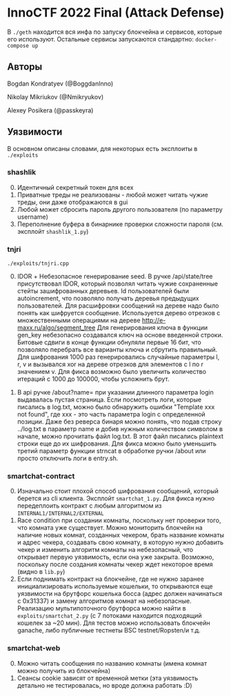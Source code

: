 # InnoCTF 2022 Final (Attack Defense)

В `./geth` находится вся инфа по запуску блокчейна и сервисов, которые его используют. Остальные сервисы запускаются стандартно: `docker-compose up`

## Авторы

Bogdan Kondratyev (@BoggdanInno)

Nikolay Mikriukov (@Nmikryukov)

Alexey Posikera (@passkeyra)

## Уязвимости

В основном описаны словами, для некоторых есть эксплоиты в `./exploits`

### shashlik

0) Идентичный секретный токен для всех 
1) Приватные треды не реализованы - любой может читать чужие треды, они даже отображаются в gui
2) Любой может сбросить пароль другого пользователя (по параметру username)
3) Переполнение буфера в бинарнике проверки сложности пароля (см. эксплойт `shashlik_1.py`)

### tnjri

`./exploits/tnjri.cpp`

0) IDOR + Небезопасное генерирование seed. В ручке /api/state/tree присутствовал IDOR, который позволял читать чужие сохраненные стейты зашифрованных деревьев.
Id пользователей были autoincrement, что позволяло получать деревья предыдущих пользователей.
Для расшифровки сообщений на дереве надо было понять как шифруется сообщение. Используется дерево отрезков с множественными операциями на дереве
http://e-maxx.ru/algo/segment_tree
Для генерирования ключа в функции gen_key небезопасно создавался ключ на основе введенной строки.
Битовые сдвиги в конце функции обнуляли первые 16 бит, что позволяло перебрать все варианты ключа и сбрутить правильный.
Для шифрования 1000 раз генерировались случайные параметры l, r, v и вызывался xor на дереве отрезков для элементов с l по r значением v.
Для фикса возможно было увеличить количество итераций с 1000 до 100000, чтобы усложнить брут.

1) В api ручке /about?name=<login> при указании длинного параметра login выдавалась пустая страница. Если посмотреть логи, которые писались в log.txt, можно было обнаружить ошибки "Template xxx not found", где xxx - это часть параметра login с определенной позиции.
Даже без реверса бинаря можно понять, что подав строку ../log.txt в параметр name и добив нужным количеством символом в начале, можно прочитать файл log.txt.
В этот файл писались plaintext строки еще до их шифрования.
Для фикса можно было уменьшить третий параметр функции strncat в обработке ручки /about или просто отключить логи в entry.sh.

### smartchat-contract

0) Изначально стоит плохой способ шифрования сообщений, который берется из cli клиента. Эксплойт `smartchat_1.py`. Для фикса нужно передеплоить контракт с любым алгоритмом из `INTERNAL1/INTERNAL2/EXTERNAL`
1) Race condition при создании комнаты, поскольку нет проверки того, что комната уже существует. Можно мониторить блокчейн на наличие новых комнат, созданных чекером, брать название комнаты и адрес чекера, создавать свою комнату, в которую нужно добавить чекер и изменить алгоритм комнаты на небезопасный, что открывает первую уязвимость, если она уже закрыта. Возможно, поскольку после создания комнаты чекер ждет некоторое время (видно в `lib.py`)
2) Если поднимать контракт на блокчейне, где не нужно заранее инициализировать используемые кошельки, то открываются еще уязвимости на брутфорс кошелька босса (адрес должен начинаться с 0x31337) и замену алгоритмов комнат на небезопасные. Реализацию мультипоточного брутфорса можно найти в `exploits/smartchat_2.py` (с 7 потоками находится подходящий кошелек за ~20 мин). Для тестов можно использовать блокчейн ganache, либо публичные тестнеты BSC testnet/Ropsten/и т.д.

### smartchat-web

0) Можно читать сообщения по названию комнаты (имена комнат можно получить из блокчейна)
1) Сеансы cookie зависят от временной метки (эта уязвимость детально не тестировалась, но вроде должна работать :D)
